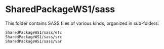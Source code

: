 # SharedPackageWS1/sass

This folder contains SASS files of various kinds, organized in sub-folders:

    SharedPackageWS1/sass/etc
    SharedPackageWS1/sass/src
    SharedPackageWS1/sass/var
